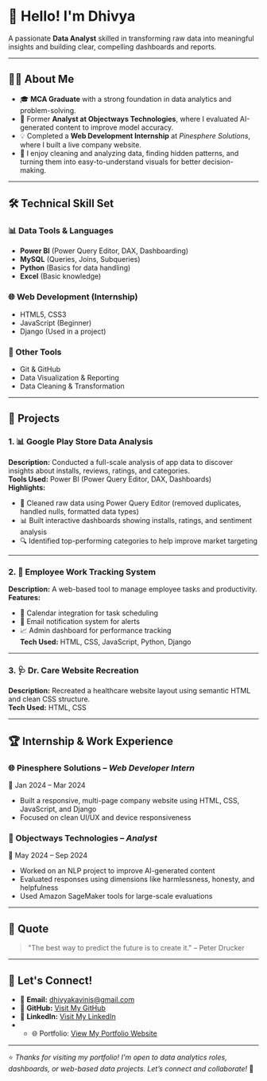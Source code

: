 # 👋 Hello! I'm Dhivya  
A passionate **Data Analyst** skilled in transforming raw data into meaningful insights and building clear, compelling dashboards and reports.

---

## 🧑‍🎓 About Me

- 🎓 **MCA Graduate** with a strong foundation in data analytics and problem-solving.  
- 💼 Former **Analyst at Objectways Technologies**, where I evaluated AI-generated content to improve model accuracy.  
- 💡 Completed a **Web Development Internship** at *Pinesphere Solutions*, where I built a live company website.  
- 🎯 I enjoy cleaning and analyzing data, finding hidden patterns, and turning them into easy-to-understand visuals for better decision-making.

---

## 🛠️ Technical Skill Set

### 📊 Data Tools & Languages  
- **Power BI** (Power Query Editor, DAX, Dashboarding)  
- **MySQL** (Queries, Joins, Subqueries)  
- **Python** (Basics for data handling)  
- **Excel** (Basic knowledge)  

### 🌐 Web Development (Internship)  
- HTML5, CSS3  
- JavaScript (Beginner)  
- Django (Used in a project)

### 🔧 Other Tools  
- Git & GitHub  
- Data Visualization & Reporting  
- Data Cleaning & Transformation

---

## 🚀 Projects

### 1. 📊 Google Play Store Data Analysis  
**Description:** Conducted a full-scale analysis of app data to discover insights about installs, reviews, ratings, and categories.  
**Tools Used:** Power BI (Power Query Editor, DAX, Dashboards)  
**Highlights:**  
- 🧹 Cleaned raw data using Power Query Editor (removed duplicates, handled nulls, formatted data types)  
- 📊 Built interactive dashboards showing installs, ratings, and sentiment analysis  
- 🔍 Identified top-performing categories to help improve market targeting

---

### 2. 📅 Employee Work Tracking System  
**Description:** A web-based tool to manage employee tasks and productivity.  
**Features:**  
- 📆 Calendar integration for task scheduling  
- 🔔 Email notification system for alerts  
- 📈 Admin dashboard for performance tracking  
**Tech Used:** HTML, CSS, JavaScript, Python, Django

---

### 3. 🩺 Dr. Care Website Recreation  
**Description:** Recreated a healthcare website layout using semantic HTML and clean CSS structure.  
**Tech Used:** HTML, CSS  

---

## 🏆 Internship & Work Experience

### 🌐 Pinesphere Solutions – *Web Developer Intern*  
📅 Jan 2024 – Mar 2024  
- Built a responsive, multi-page company website using HTML, CSS, JavaScript, and Django  
- Focused on clean UI/UX and device responsiveness

### 🤖 Objectways Technologies – *Analyst*  
📅 May 2024 – Sep 2024  
- Worked on an NLP project to improve AI-generated content  
- Evaluated responses using dimensions like harmlessness, honesty, and helpfulness  
- Used Amazon SageMaker tools for large-scale evaluations

---

## 🌟 Quote  
> "The best way to predict the future is to create it." – Peter Drucker

---

## 🔗 Let's Connect!

- 📧 **Email:** dhivyakavinis@gmail.com  
- 🐙 **GitHub:** [Visit My GitHub](https://github.com/DhivyaKanmani)
- 💼 **LinkedIn:** [Visit My LinkedIn](https://www.linkedin.com/in/dhivya-kanmani/)
- - 🌐 Portfolio: [View My Portfolio Website](https://dhivya-portfolio-six.vercel.app/) 

---

⭐ *Thanks for visiting my portfolio! I'm open to data analytics roles, dashboards, or web-based data projects. Let’s connect and collaborate!* 🚀
